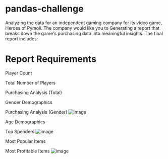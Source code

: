 # pandas-challenge
Analyzing the data for an independent gaming company for its video game, Heroes of Pymoli. The company would like you to Generating a report that breaks down the game's purchasing data into meaningful insights.
The final report includes:

# Report Requirements
Player Count

Total Number of Players

Purchasing Analysis (Total)

Gender Demographics

Purchasing Analysis (Gender)
![image](https://user-images.githubusercontent.com/80291594/133358263-9b5e06fb-4dd9-4f4f-877c-408c39afdd73.png)

Age Demographics

Top Spenders
![image](https://user-images.githubusercontent.com/80291594/133358383-bc1eddbd-f0d6-4490-b071-7b8cffb2be04.png)

Most Popular Items

Most Profitable Items
![image](https://user-images.githubusercontent.com/80291594/133358452-486fcb15-2e58-4854-acd3-363495afe67c.png)
